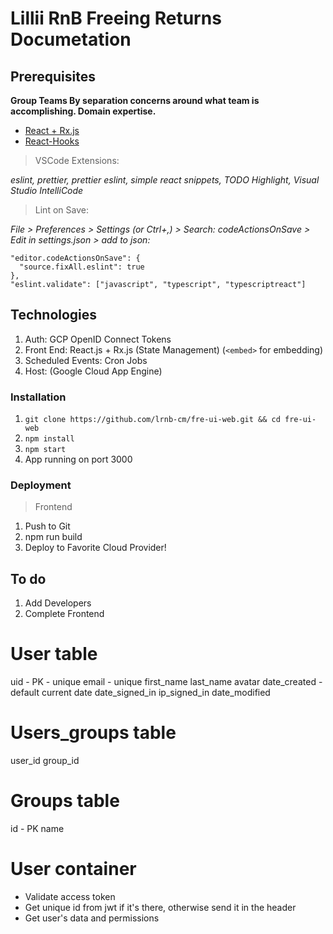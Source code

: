# Lillii RnB Freeing Returns Documetation

## Prerequisites

**Group Teams By separation concerns around what team is accomplishing. Domain expertise.**

- [React + Rx.js](https://www.netguru.com/blog/react-rxjs)
- [React-Hooks](https://reactjs.org/docs/react-component.html)

> VSCode Extensions:

_eslint, prettier, prettier eslint, simple react snippets,
TODO Highlight, Visual Studio IntelliCode_

> Lint on Save:

_File > Preferences > Settings (or Ctrl+,) > Search: codeActionsOnSave > Edit in settings.json > add to json:_

```
"editor.codeActionsOnSave": {
  "source.fixAll.eslint": true
},
"eslint.validate": ["javascript", "typescript", "typescriptreact"]
```

## Technologies

1. Auth: GCP OpenID Connect Tokens
2. Front End: React.js + Rx.js (State Management) (`<embed>` for embedding)
3. Scheduled Events: Cron Jobs
4. Host: (Google Cloud App Engine)

### Installation

1. `git clone https://github.com/lrnb-cm/fre-ui-web.git && cd fre-ui-web`
2. `npm install`
3. `npm start`
4. App running on port 3000

### Deployment

> Frontend

1. Push to Git
2. npm run build
3. Deploy to Favorite Cloud Provider!

## To do

1. Add Developers
2. Complete Frontend

# User table

uid - PK - unique
email - unique
first_name
last_name
avatar
date_created - default current date
date_signed_in
ip_signed_in
date_modified

# Users_groups table

user_id
group_id

# Groups table

id - PK
name

# User container

- Validate access token
- Get unique id from jwt if it's there, otherwise send it in the header
- Get user's data and permissions
